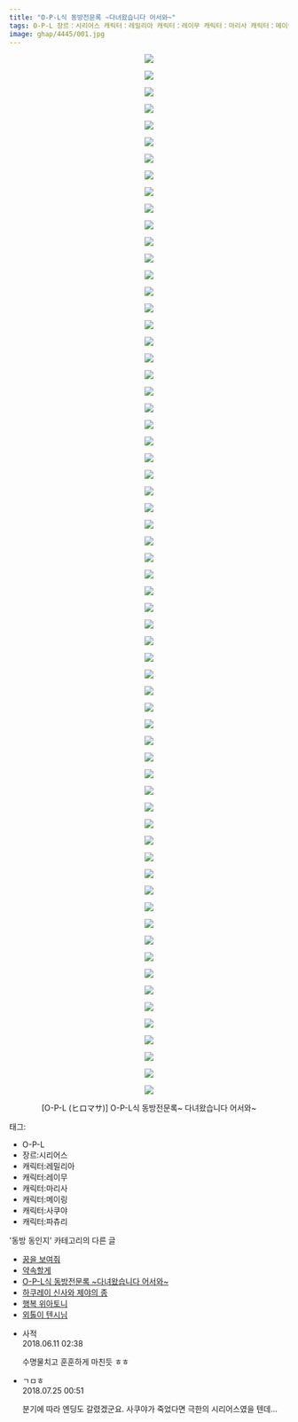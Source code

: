 ```yaml
---
title: "O-P-L식 동방전문록 ~다녀왔습니다 어서와~"
tags: O-P-L 장르：시리어스 캐릭터：레밀리아 캐릭터：레이무 캐릭터：마리사 캐릭터：메이링 캐릭터：사쿠야 캐릭터：파츄리 ヒロマサ 동방_동인지
image: ghap/4445/001.jpg
---
```

<div class="article">
<p style="text-align: center; clear: none; float: none;"><img src="{{ site.nasurl }}/ghap/4445/001.jpg"/></p>
<p style="text-align: center; clear: none; float: none;"><img src="{{ site.nasurl }}/ghap/4445/002.jpg"/></p>
<p style="text-align: center; clear: none; float: none;"><img src="{{ site.nasurl }}/ghap/4445/003.jpg"/></p>
<p style="text-align: center; clear: none; float: none;"><img src="{{ site.nasurl }}/ghap/4445/004.jpg"/></p>
<p style="text-align: center; clear: none; float: none;"><img src="{{ site.nasurl }}/ghap/4445/005.jpg"/></p>
<p style="text-align: center; clear: none; float: none;"><img src="{{ site.nasurl }}/ghap/4445/006.jpg"/></p>
<p style="text-align: center; clear: none; float: none;"><img src="{{ site.nasurl }}/ghap/4445/007.jpg"/></p>
<p style="text-align: center; clear: none; float: none;"><img src="{{ site.nasurl }}/ghap/4445/008.jpg"/></p>
<p style="text-align: center; clear: none; float: none;"><img src="{{ site.nasurl }}/ghap/4445/009.jpg"/></p>
<p style="text-align: center; clear: none; float: none;"><img src="{{ site.nasurl }}/ghap/4445/010.jpg"/></p>
<p style="text-align: center; clear: none; float: none;"><img src="{{ site.nasurl }}/ghap/4445/011.jpg"/></p>
<p style="text-align: center; clear: none; float: none;"><img src="{{ site.nasurl }}/ghap/4445/012.jpg"/></p>
<p style="text-align: center; clear: none; float: none;"><img src="{{ site.nasurl }}/ghap/4445/013.jpg"/></p>
<p style="text-align: center; clear: none; float: none;"><img src="{{ site.nasurl }}/ghap/4445/014.jpg"/></p>
<p style="text-align: center; clear: none; float: none;"><img src="{{ site.nasurl }}/ghap/4445/015.jpg"/></p>
<p style="text-align: center; clear: none; float: none;"><img src="{{ site.nasurl }}/ghap/4445/016.jpg"/></p>
<p style="text-align: center; clear: none; float: none;"><img src="{{ site.nasurl }}/ghap/4445/017.jpg"/></p>
<p style="text-align: center; clear: none; float: none;"><img src="{{ site.nasurl }}/ghap/4445/018.jpg"/></p>
<p style="text-align: center; clear: none; float: none;"><img src="{{ site.nasurl }}/ghap/4445/019.jpg"/></p>
<p style="text-align: center; clear: none; float: none;"><img src="{{ site.nasurl }}/ghap/4445/020.jpg"/></p>
<p style="text-align: center; clear: none; float: none;"><img src="{{ site.nasurl }}/ghap/4445/021.jpg"/></p>
<p style="text-align: center; clear: none; float: none;"><img src="{{ site.nasurl }}/ghap/4445/022.jpg"/></p>
<p style="text-align: center; clear: none; float: none;"><img src="{{ site.nasurl }}/ghap/4445/023.jpg"/></p>
<p style="text-align: center; clear: none; float: none;"><img src="{{ site.nasurl }}/ghap/4445/024.jpg"/></p>
<p style="text-align: center; clear: none; float: none;"><img src="{{ site.nasurl }}/ghap/4445/025.jpg"/></p>
<p style="text-align: center; clear: none; float: none;"><img src="{{ site.nasurl }}/ghap/4445/026.jpg"/></p>
<p style="text-align: center; clear: none; float: none;"><img src="{{ site.nasurl }}/ghap/4445/027.jpg"/></p>
<p style="text-align: center; clear: none; float: none;"><img src="{{ site.nasurl }}/ghap/4445/028.jpg"/></p>
<p style="text-align: center; clear: none; float: none;"><img src="{{ site.nasurl }}/ghap/4445/029.jpg"/></p>
<p style="text-align: center; clear: none; float: none;"><img src="{{ site.nasurl }}/ghap/4445/030.jpg"/></p>
<p style="text-align: center; clear: none; float: none;"><img src="{{ site.nasurl }}/ghap/4445/031.jpg"/></p>
<p style="text-align: center; clear: none; float: none;"><img src="{{ site.nasurl }}/ghap/4445/032.jpg"/></p>
<p style="text-align: center; clear: none; float: none;"><img src="{{ site.nasurl }}/ghap/4445/033.jpg"/></p>
<p style="text-align: center; clear: none; float: none;"><img src="{{ site.nasurl }}/ghap/4445/034.jpg"/></p>
<p style="text-align: center; clear: none; float: none;"><img src="{{ site.nasurl }}/ghap/4445/035.jpg"/></p>
<p style="text-align: center; clear: none; float: none;"><img src="{{ site.nasurl }}/ghap/4445/036.jpg"/></p>
<p style="text-align: center; clear: none; float: none;"><img src="{{ site.nasurl }}/ghap/4445/037.jpg"/></p>
<p style="text-align: center; clear: none; float: none;"><img src="{{ site.nasurl }}/ghap/4445/038.jpg"/></p>
<p style="text-align: center; clear: none; float: none;"><img src="{{ site.nasurl }}/ghap/4445/039.jpg"/></p>
<p style="text-align: center; clear: none; float: none;"><img src="{{ site.nasurl }}/ghap/4445/040.jpg"/></p>
<p style="text-align: center; clear: none; float: none;"><img src="{{ site.nasurl }}/ghap/4445/041.jpg"/></p>
<p style="text-align: center; clear: none; float: none;"><img src="{{ site.nasurl }}/ghap/4445/042.jpg"/></p>
<p style="text-align: center; clear: none; float: none;"><img src="{{ site.nasurl }}/ghap/4445/043.jpg"/></p>
<p style="text-align: center; clear: none; float: none;"><img src="{{ site.nasurl }}/ghap/4445/044.jpg"/></p>
<p style="text-align: center; clear: none; float: none;"><img src="{{ site.nasurl }}/ghap/4445/045.jpg"/></p>
<p style="text-align: center; clear: none; float: none;"><img src="{{ site.nasurl }}/ghap/4445/046.jpg"/></p>
<p style="text-align: center; clear: none; float: none;"><img src="{{ site.nasurl }}/ghap/4445/047.jpg"/></p>
<p style="text-align: center; clear: none; float: none;"><img src="{{ site.nasurl }}/ghap/4445/048.jpg"/></p>
<p style="text-align: center; clear: none; float: none;"><img src="{{ site.nasurl }}/ghap/4445/049.jpg"/></p>
<p style="text-align: center; clear: none; float: none;"><img src="{{ site.nasurl }}/ghap/4445/050.jpg"/></p>
<p style="text-align: center; clear: none; float: none;"><img src="{{ site.nasurl }}/ghap/4445/051.jpg"/></p>
<p style="text-align: center; clear: none; float: none;"><img src="{{ site.nasurl }}/ghap/4445/052.jpg"/></p>
<p style="text-align: center; clear: none; float: none;"><img src="{{ site.nasurl }}/ghap/4445/053.jpg"/></p>
<p style="text-align: center; clear: none; float: none;"><img src="{{ site.nasurl }}/ghap/4445/054.jpg"/></p>
<p style="text-align: center; clear: none; float: none;"><img src="{{ site.nasurl }}/ghap/4445/055.jpg"/></p>
<p style="text-align: center; clear: none; float: none;"><img src="{{ site.nasurl }}/ghap/4445/056.jpg"/></p>
<p style="text-align: center; clear: none; float: none;"><img src="{{ site.nasurl }}/ghap/4445/057.jpg"/></p>
<p style="text-align: center; clear: none; float: none;"><img src="{{ site.nasurl }}/ghap/4445/058.jpg"/></p>
<p style="text-align: center; clear: none; float: none;"><img src="{{ site.nasurl }}/ghap/4445/059.jpg"/></p>
<p style="text-align: center; clear: none; float: none;"><img src="{{ site.nasurl }}/ghap/4445/060.jpg"/></p>
<p style="text-align: center; clear: none; float: none;"><img src="{{ site.nasurl }}/ghap/4445/061.jpg"/></p>
<p style="text-align: center; clear: none; float: none;"><img src="{{ site.nasurl }}/ghap/4445/062.jpg"/></p>
<p style="text-align: center; clear: none; float: none;"><img src="{{ site.nasurl }}/ghap/4445/063.jpg"/></p>
<p style="text-align: center; clear: none; float: none;">[O-P-L (ヒロマサ)] O-P-L식 동방전문록~ 다녀왔습니다 어서와~</p>
<p style="text-align: center; clear: none; float: none;"></p>
</div><div class="tagTrail">
<p>태그: </p>
<ul>
<li>O-P-L</li>
<li>장르:시리어스</li>
<li>캐릭터:레밀리아</li>
<li>캐릭터:레이무</li>
<li>캐릭터:마리사</li>
<li>캐릭터:메이링</li>
<li>캐릭터:사쿠야</li>
<li>캐릭터:파츄리</li>
</ul>
</div><div class="another">
<p>'동방 동인지' 카테고리의 다른 글</p>
<ul>
<li><a href="/2018-06-11-ghap_4447">꿈을 보여줘</a></li>
<li><a href="/2018-06-11-ghap_4446">약속할게</a></li>
<li><a href="/2018-06-11-ghap_4445">O-P-L식 동방전문록 ~다녀왔습니다 어서와~</a></li>
<li><a href="/2018-06-11-ghap_4444">하쿠레이 신사와 제야의 종</a></li>
<li><a href="/2018-06-11-ghap_4443">행복 위아토니</a></li>
<li><a href="/2018-06-11-ghap_4442">외톨이 텐시님</a></li>
</ul>
</div><div class="cb_module cb_fluid">
<div class="cb_wrt cb_profile">
<div class="comment">
<ul>
<li class="cb_thumb_off" id="comment15269129">
<div class="cb_comment_area">
<div class="cb_info_area">
<div class="cb_section">
<span class="cb_nick_name">사적</span>
</div>
<div class="cb_section">
<span class="cb_date">2018.06.11 02:38 </span>
</div>
</div>
<div class="cb_dsc_comment">
<p class="cb_dsc">
											수명물치고 훈훈하게 마친듯 ㅎㅎ
										</p>
</div>
</div></li>
<li class="cb_thumb_off" id="comment15293138">
<div class="cb_comment_area">
<div class="cb_info_area">
<div class="cb_section">
<span class="cb_nick_name">ㄱㅁㅎ</span>
</div>
<div class="cb_section">
<span class="cb_date">2018.07.25 00:51 </span>
</div>
</div>
<div class="cb_dsc_comment">
<p class="cb_dsc">
											분기에 따라 엔딩도 갈렸겠군요. 사쿠야가 죽었다면 극한의 시리어스였을 텐데...
										</p>
</div>
</div></li>
</ul>
</div>
</div><!-- commentList close -->
</div>